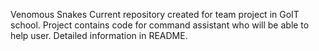 Venomous Snakes
Current repository created for team project in GoIT school. Project contains code for command assistant who will be able to help user. Detailed information in README. 
